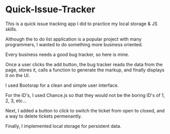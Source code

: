 # Quick-Issue-Tracker

This is a quick issue tracking app I did to practice my local storage &amp; JS skills.

Although the to do list application is a popular project with many programmers, I wanted to do something more business oriented. 

Every business needs a good bug tracker, so here is mine. 

Once a user clicks the add button, the bug tracker reads the data from the page, stores it, calls a function to generate the markup, and finally displays it on the UI.

I used Bootsrap for a clean and simple user interface. 

For the ID's, I used Chance.js so that they would not be the boring ID's of 1, 2, 3, etc... 

Next, I added a button to click to switch the ticket from open to closed, and a way to delete tickets permenantly. 

Finally, I implemented local storage for persistent data.
